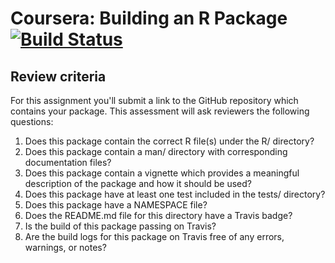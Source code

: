 # Coursera: Building an R Package [![Build Status](https://travis-ci.org/ZeroStack/week2.svg?branch=master)](https://travis-ci.org/ZeroStack/week2)

## Review criteria

For this assignment you'll submit a link to the GitHub repository which contains your package. This assessment will ask reviewers the following questions:

1. Does this package contain the correct R file(s) under the R/ directory?
2. Does this package contain a man/ directory with corresponding documentation files?
3. Does this package contain a vignette which provides a meaningful description of the package and how it should be used?
4. Does this package have at least one test included in the tests/ directory?
5. Does this package have a NAMESPACE file?
6. Does the README.md file for this directory have a Travis badge?
7. Is the build of this package passing on Travis?
8. Are the build logs for this package on Travis free of any errors, warnings, or notes?
